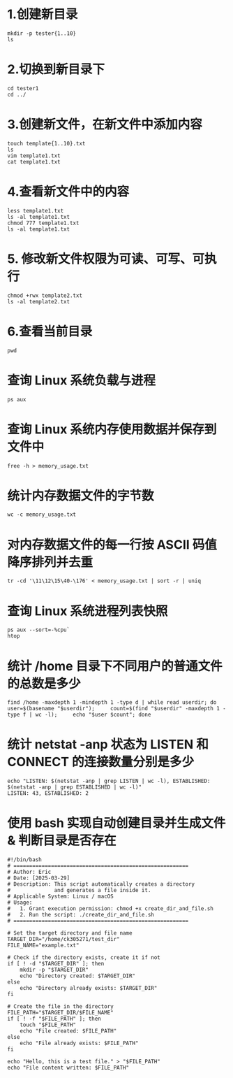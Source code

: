 # 1.创建新目录

```shell
mkdir -p tester{1..10}
ls
```

# 2.切换到新目录下

``` shell
cd tester1
cd ../
```

# 3.创建新文件，在新文件中添加内容

```shell
touch template{1..10}.txt
ls
vim template1.txt
cat template1.txt 
```

# 4.查看新文件中的内容

```shell
less template1.txt 
ls -al template1.txt 
chmod 777 template1.txt 
ls -al template1.txt 
```

# 5. 修改新文件权限为可读、可写、可执行

```shell
chmod +rwx template2.txt 
ls -al template2.txt 
```

# 6.查看当前目录

```shell
pwd
```

# 查询 Linux 系统负载与进程

```shell
ps aux
```

# 查询 Linux 系统内存使用数据并保存到文件中

```shell
free -h > memory_usage.txt
```

# 统计内存数据文件的字节数

```shell
wc -c memory_usage.txt
```

# 对内存数据文件的每一行按 ASCII 码值降序排列并去重

```shell
tr -cd '\11\12\15\40-\176' < memory_usage.txt | sort -r | uniq
```

# 查询 Linux 系统进程列表快照

```shell
ps aux --sort=-%cpu`
htop
```

# 统计 /home 目录下不同用户的普通文件的总数是多少

```shell
find /home -maxdepth 1 -mindepth 1 -type d | while read userdir; do     user=$(basename "$userdir");     count=$(find "$userdir" -maxdepth 1 -type f | wc -l);     echo "$user $count"; done
```

# 统计 netstat -anp 状态为 LISTEN 和 CONNECT 的连接数量分别是多少

```shell
echo "LISTEN: $(netstat -anp | grep LISTEN | wc -l), ESTABLISHED: $(netstat -anp | grep ESTABLISHED | wc -l)"
LISTEN: 43, ESTABLISHED: 2
```

# 使用 bash 实现自动创建目录并生成文件 & 判断目录是否存在

```shell
#!/bin/bash
# ========================================================
# Author: Eric
# Date: [2025-03-29]
# Description: This script automatically creates a directory
#              and generates a file inside it.
# Applicable System: Linux / macOS
# Usage:
#   1. Grant execution permission: chmod +x create_dir_and_file.sh
#   2. Run the script: ./create_dir_and_file.sh
# ========================================================

# Set the target directory and file name
TARGET_DIR="/home/ck305271/test_dir"
FILE_NAME="example.txt"

# Check if the directory exists, create it if not
if [ ! -d "$TARGET_DIR" ]; then
    mkdir -p "$TARGET_DIR"
    echo "Directory created: $TARGET_DIR"
else
    echo "Directory already exists: $TARGET_DIR"
fi

# Create the file in the directory
FILE_PATH="$TARGET_DIR/$FILE_NAME"
if [ ! -f "$FILE_PATH" ]; then
    touch "$FILE_PATH"
    echo "File created: $FILE_PATH"
else
    echo "File already exists: $FILE_PATH"
fi

echo "Hello, this is a test file." > "$FILE_PATH"
echo "File content written: $FILE_PATH"

```

